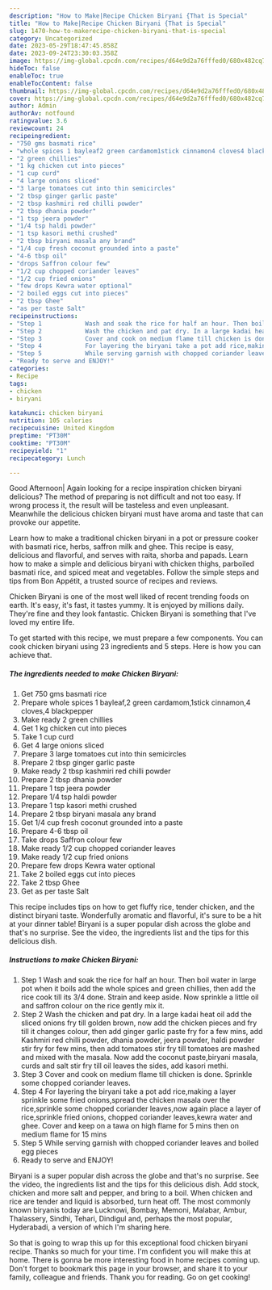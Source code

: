 ```yaml
---
description: "How to Make|Recipe Chicken Biryani {That is Special"
title: "How to Make|Recipe Chicken Biryani {That is Special"
slug: 1470-how-to-makerecipe-chicken-biryani-that-is-special
category: Uncategorized
date: 2023-05-29T18:47:45.858Z
date: 2023-09-24T23:30:03.358Z
image: https://img-global.cpcdn.com/recipes/d64e9d2a76fffed0/680x482cq70/chicken-biryani-recipe-main-photo.jpg
hideToc: false
enableToc: true
enableTocContent: false
thumbnail: https://img-global.cpcdn.com/recipes/d64e9d2a76fffed0/680x482cq70/chicken-biryani-recipe-main-photo.jpg
cover: https://img-global.cpcdn.com/recipes/d64e9d2a76fffed0/680x482cq70/chicken-biryani-recipe-main-photo.jpg
author: Admin
authorAv: notfound
ratingvalue: 3.6
reviewcount: 24
recipeingredient:
- "750 gms basmati rice"
- "whole spices 1 bayleaf2 green cardamom1stick cinnamon4 cloves4 blackpepper"
- "2 green chillies"
- "1 kg chicken cut into pieces"
- "1 cup curd"
- "4 large onions sliced"
- "3 large tomatoes cut into thin semicircles"
- "2 tbsp ginger garlic paste"
- "2 tbsp kashmiri red chilli powder"
- "2 tbsp dhania powder"
- "1 tsp jeera powder"
- "1/4 tsp haldi powder"
- "1 tsp kasori methi crushed"
- "2 tbsp biryani masala any brand"
- "1/4 cup fresh coconut grounded into a paste"
- "4-6 tbsp oil"
- "drops Saffron colour few"
- "1/2 cup chopped coriander leaves"
- "1/2 cup fried onions"
- "few drops Kewra water optional"
- "2 boiled eggs cut into pieces"
- "2 tbsp Ghee"
- "as per taste Salt"
recipeinstructions:
- "Step 1            Wash and soak the rice for half an hour. Then boil water in large pot when it boils add the whole spices and green chillies, then add the rice cook till its 3/4 done. Strain and keep aside. Now sprinkle a little oil and saffron colour on the rice gently mix it."
- "Step 2            Wash the chicken and pat dry. In a large kadai heat oil add the sliced onions fry till golden brown, now add the chicken pieces and fry till it changes colour, then add ginger garlic paste fry for a few mins, add Kashmiri red chilli powder, dhania powder, jeera powder, haldi powder stir fry for few mins, then add tomatoes stir fry till tomatoes are mashed and mixed with the masala. Now add the coconut paste,biryani masala, curds and salt stir fry till oil leaves the sides, add kasori methi."
- "Step 3            Cover and cook on medium flame till chicken is done. Sprinkle some chopped coriander leaves."
- "Step 4            For layering the biryani take a pot add rice,making a layer sprinkle some fried onions,spread the chicken masala over the rice,sprinkle some chopped coriander leaves,now again place a layer of rice,sprinkle fried onions, chopped coriander leaves,kewra water and ghee. Cover and keep on a tawa on high flame for 5 mins then on medium flame for 15 mins"
- "Step 5            While serving garnish with chopped coriander leaves and boiled egg pieces"
- "Ready to serve and ENJOY!"
categories:
- Recipe
tags:
- chicken
- biryani

katakunci: chicken biryani 
nutrition: 105 calories
recipecuisine: United Kingdom
preptime: "PT30M"
cooktime: "PT30M"
recipeyield: "1"
recipecategory: Lunch

---
```



Good Afternoon| Again looking for a recipe inspiration chicken biryani delicious? The method of preparing is not difficult and not too easy. If wrong process it, the result will be tasteless and even unpleasant. Meanwhile the delicious chicken biryani must have aroma and taste that can provoke our appetite.





Learn how to make a traditional chicken biryani in a pot or pressure cooker with basmati rice, herbs, saffron milk and ghee. This recipe is easy, delicious and flavorful, and serves with raita, shorba and papads. Learn how to make a simple and delicious biryani with chicken thighs, parboiled basmati rice, and spiced meat and vegetables. Follow the simple steps and tips from Bon Appétit, a trusted source of recipes and reviews.

Chicken Biryani is one of the most well liked of recent trending foods on earth. It's easy, it's fast, it tastes yummy. It is enjoyed by millions daily. They're fine and they look fantastic. Chicken Biryani is something that I've loved my entire life.


To get started with this recipe, we must prepare a few components. You can cook chicken biryani using 23 ingredients and 5 steps. Here is how you can achieve that.

<!--inarticleads1-->

##### The ingredients needed to make Chicken Biryani:

1. Get 750 gms basmati rice
1. Prepare whole spices 1 bayleaf,2 green cardamom,1stick cinnamon,4 cloves,4 blackpepper
1. Make ready 2 green chillies
1. Get 1 kg chicken cut into pieces
1. Take 1 cup curd
1. Get 4 large onions sliced
1. Prepare 3 large tomatoes cut into thin semicircles
1. Prepare 2 tbsp ginger garlic paste
1. Make ready 2 tbsp kashmiri red chilli powder
1. Prepare 2 tbsp dhania powder
1. Prepare 1 tsp jeera powder
1. Prepare 1/4 tsp haldi powder
1. Prepare 1 tsp kasori methi crushed
1. Prepare 2 tbsp biryani masala any brand
1. Get 1/4 cup fresh coconut grounded into a paste
1. Prepare 4-6 tbsp oil
1. Take drops Saffron colour few
1. Make ready 1/2 cup chopped coriander leaves
1. Make ready 1/2 cup fried onions
1. Prepare few drops Kewra water optional
1. Take 2 boiled eggs cut into pieces
1. Take 2 tbsp Ghee
1. Get as per taste Salt


This recipe includes tips on how to get fluffy rice, tender chicken, and the distinct biryani taste. Wonderfully aromatic and flavorful, it&#39;s sure to be a hit at your dinner table! Biryani is a super popular dish across the globe and that&#39;s no surprise. See the video, the ingredients list and the tips for this delicious dish. 

<!--inarticleads2-->

##### Instructions to make Chicken Biryani:

1. Step 1            Wash and soak the rice for half an hour. Then boil water in large pot when it boils add the whole spices and green chillies, then add the rice cook till its 3/4 done. Strain and keep aside. Now sprinkle a little oil and saffron colour on the rice gently mix it.
1. Step 2            Wash the chicken and pat dry. In a large kadai heat oil add the sliced onions fry till golden brown, now add the chicken pieces and fry till it changes colour, then add ginger garlic paste fry for a few mins, add Kashmiri red chilli powder, dhania powder, jeera powder, haldi powder stir fry for few mins, then add tomatoes stir fry till tomatoes are mashed and mixed with the masala. Now add the coconut paste,biryani masala, curds and salt stir fry till oil leaves the sides, add kasori methi.
1. Step 3            Cover and cook on medium flame till chicken is done. Sprinkle some chopped coriander leaves.
1. Step 4            For layering the biryani take a pot add rice,making a layer sprinkle some fried onions,spread the chicken masala over the rice,sprinkle some chopped coriander leaves,now again place a layer of rice,sprinkle fried onions, chopped coriander leaves,kewra water and ghee. Cover and keep on a tawa on high flame for 5 mins then on medium flame for 15 mins
1. Step 5            While serving garnish with chopped coriander leaves and boiled egg pieces
1. Ready to serve and ENJOY!

Biryani is a super popular dish across the globe and that&#39;s no surprise. See the video, the ingredients list and the tips for this delicious dish. Add stock, chicken and more salt and pepper, and bring to a boil. When chicken and rice are tender and liquid is absorbed, turn heat off. The most commonly known biryanis today are Lucknowi, Bombay, Memoni, Malabar, Ambur, Thalassery, Sindhi, Tehari, Dindigul and, perhaps the most popular, Hyderabadi, a version of which I&#39;m sharing here. 

So that is going to wrap this up for this exceptional food chicken biryani recipe. Thanks so much for your time. I'm confident you will make this at home. There is gonna be more interesting food in home recipes coming up. Don't forget to bookmark this page in your browser, and share it to your family, colleague and friends. Thank you for reading. Go on get cooking!
